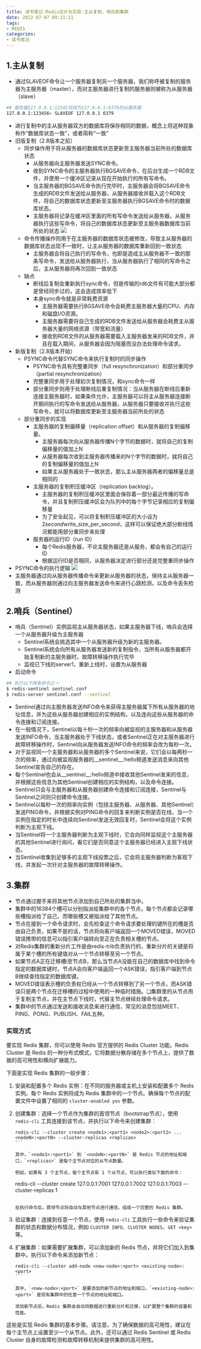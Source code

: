 ```yaml
---
title: 读书笔记-Redis设计与实现-主从复制，哨兵和集群
date: 2022-07-07 09:21:11
tags:
- REDIS
categories: 
- 读书笔记
---
```


## 1.主从复制

- 通过SLAVEOF命令让一个服务器复制另一个服务器，我们称呼被复制的服务器为主服务器（master），而对主服务器进行复制的服务器则被称为从服务器（slave）

``` zsh
## 服务器127.0.0.1:12345将成为127.0.0.1:6379的从服务器
127.0.0.1:123456> SLAVEOF 127.0.0.1 6379
```
- 进行复制中的主从服务器双方的数据库将保存相同的数据，概念上将这种现象称作“数据库状态一致”，或者简称“一致”
- 旧版复制（2.8版本之前）
	+ 同步操作用于将从服务器的数据库状态更新至主服务器当前所处的数据库状态
		* 从服务器向主服务器发送SYNC命令。
		* 收到SYNC命令的主服务器执行BGSAVE命令，在后台生成一个RDB文件，并使用一个缓冲区记录从现在开始执行的所有写命令。
		* 当主服务器的BGSAVE命令执行完毕时，主服务器会将BGSAVE命令生成的RDB文件发送给从服务器，从服务器接收并载入这个RDB文件，将自己的数据库状态更新至主服务器执行BGSAVE命令时的数据库状态。
		* 主服务器将记录在缓冲区里面的所有写命令发送给从服务器，从服务器执行这些写命令，将自己的数据库状态更新至主服务器数据库当前所处的状态
		![](redis-replicate1.png)
	+ 命令传播操作则用于在主服务器的数据库状态被修改，导致主从服务器的数据库状态出现不一致时，让主从服务器的数据库重新回到一致状态
		* 主服务器会将自己执行的写命令，也即是造成主从服务器不一致的那条写命令，发送给从服务器执行，当从服务器执行了相同的写命令之后，主从服务器将再次回到一致状态
	+ 缺点
		* 断线后复制会重新执行sync命令，但是传输的rdb文件有可能大部分都是曾经同步过的，这会造成效率低下
		* 本身sync命令就是非常耗费资源
			- 主服务器需要执行BGSAVE命令会耗费主服务器大量的CPU、内存和磁盘I/O资源。
			- 主服务器需要将自己生成的RDB文件发送给从服务器会耗费主从服务器大量的网络资源（带宽和流量）
			- 接收到RDB文件的从服务器需要载入主服务器发来的RDB文件，并且在载入期间，从服务器会因为阻塞而没办法处理命令请求。
- 新版复制（2.8版本开始）
	+ PSYNC命令代替SYNC命令来执行复制时的同步操作
		* PSYNC命令具有完整重同步（full resynchronization）和部分重同步（partial resynchronization）
		* 完整重同步用于处理初次复制情况，和sync命令一样
		* 部分重同步则用于处理断线后重复制情况：当从服务器在断线后重新连接主服务器时，如果条件允许，主服务器可以将主从服务器连接断开期间执行的写命令发送给从服务器，从服务器只要接收并执行这些写命令，就可以将数据库更新至主服务器当前所处的状态
	+ 部分重同步的实现
		* 主服务器的复制偏移量（replication offset）和从服务器的复制偏移量。
			- 主服务器每次向从服务器传播N个字节的数据时，就将自己的复制偏移量的值加上N
			- 从服务器每次收到主服务器传播来的N个字节的数据时，就将自己的复制偏移量的值加上N
			- 如果主从服务器处于一致状态，那么主从服务器两者的偏移量总是相同的
		* 主服务器的复制积压缓冲区（replication backlog）。
			- 主服务器的复制积压缓冲区里面会保存着一部分最近传播的写命令，并且复制积压缓冲区会为队列中的每个字节记录相应的复制偏移量
			- 为了安全起见，可以将复制积压缓冲区的大小设为2*second*write_size_per_second，这样可以保证绝大部分断线情况都能用部分重同步来处理
		* 服务器的运行ID（run ID）
			- 每个Redis服务器，不论主服务器还是从服务，都会有自己的运行ID
			- 根据运行ID是否相同，从服务器决定进行部分还是完整重同步操作
- PSYNC命令的执行逻辑
	![](redis-sync1.png)
- 主服务器通过向从服务器传播命令来更新从服务器的状态，保持主从服务器一致，而从服务器则通过向主服务器发送命令来进行心跳检测，以及命令丢失检测

<!--more-->

## 2.哨兵（Sentinel）

- 哨兵（Sentinel）实例监视主从服务器状态，如果主服务器下线，哨兵会选择一个从服务器升级为主服务器
	+ Sentinel系统会挑选其中一个从服务器升级为新的主服务器。
	+ Sentinel系统会向所有从服务器发送新的复制指令，当所有从服务器都开始复制新的主服务器时，故障转移操作执行完毕
	+ 监视已下线的server1，重新上线时，设置为从服务器
- 启动命令
```zsh
## 执行以下两条命令之一
$ redis-sentinel sentinel.conf
$ redis-server sentinel.conf --sentinel
```
- Sentinel通过向主服务器发送INFO命令来获得主服务器属下所有从服务器的地址信息，并为这些从服务器创建相应的实例结构，以及连向这些从服务器的命令连接和订阅连接。
- 在一般情况下，Sentinel以每十秒一次的频率向被监视的主服务器和从服务器发送INFO命令，当主服务器处于下线状态，或者Sentinel正在对主服务器进行故障转移操作时，Sentinel向从服务器发送INFO命令的频率会改为每秒一次。
- 对于监视同一个主服务器和从服务器的多个Sentinel来说，它们会以每两秒一次的频率，通过向被监视服务器的__sentinel__:hello频道发送消息来向其他Sentinel宣告自己的存在。
- 每个Sentinel也会从__sentinel__:hello频道中接收其他Sentinel发来的信息，并根据这些信息为其他Sentinel创建相应的实例结构，以及命令连接。
- Sentinel只会与主服务器和从服务器创建命令连接和订阅连接，Sentinel与Sentinel之间则只创建命令连接。
- Sentinel以每秒一次的频率向实例（包括主服务器、从服务器、其他Sentinel）发送PING命令，并根据实例对PING命令的回复来判断实例是否在线，当一个实例在指定的时长中连续向Sentinel发送无效回复时，Sentinel会将这个实例判断为主观下线。
- 当Sentinel将一个主服务器判断为主观下线时，它会向同样监视这个主服务器的其他Sentinel进行询问，看它们是否同意这个主服务器已经进入主观下线状态。
- 当Sentinel收集到足够多的主观下线投票之后，它会将主服务器判断为客观下线，并发起一次针对主服务器的故障转移操作。

## 3.集群

- 节点通过握手来将其他节点添加到自己所处的集群当中。
- 集群中的16384个槽可以分别指派给集群中的各个节点，每个节点都会记录哪些槽指派给了自己，而哪些槽又被指派给了其他节点。
- 节点在接到一个命令请求时，会先检查这个命令请求要处理的键所在的槽是否由自己负责，如果不是的话，节点将向客户端返回一个MOVED错误，MOVED错误携带的信息可以指引客户端转向至正在负责相关槽的节点。
- 对Redis集群的重新分片工作是由redis-trib负责执行的，重新分片的关键是将属于某个槽的所有键值对从一个节点转移至另一个节点。
- 如果节点A正在迁移槽i至节点B，那么当节点A没能在自己的数据库中找到命令指定的数据库键时，节点A会向客户端返回一个ASK错误，指引客户端到节点B继续查找指定的数据库键。
- MOVED错误表示槽的负责权已经从一个节点转移到了另一个节点，而ASK错误只是两个节点在迁移槽的过程中使用的一种临时措施。❑集群里的从节点用于复制主节点，并在主节点下线时，代替主节点继续处理命令请求。
- 集群中的节点通过发送和接收消息来进行通信，常见的消息包括MEET、PING、PONG、PUBLISH、FAIL五种。

### 实现方式
要实现 Redis 集群，你可以使用 Redis 官方提供的 Redis Cluster 功能。Redis Cluster 是 Redis 的一种分布式模式，它将数据分散存储在多个节点上，提供了数据的高可用性和横向扩展能力。

下面是实现 Redis 集群的一般步骤：

1. 安装和配置多个 Redis 实例：在不同的服务器或主机上安装和配置多个 Redis 实例。每个 Redis 实例将成为 Redis 集群中的一个节点。确保每个节点的配置文件中设置了相同的 `cluster-enabled yes` 参数。

2. 创建集群：选择一个节点作为集群的首领节点（bootstrap节点），使用 `redis-cli` 工具连接到该节点，并执行以下命令来创建集群：

   ````
   redis-cli --cluster create <node1>:<port1> <node2>:<port2> ... <nodeN>:<portN> --cluster-replicas <replicas>
   ```

   其中，`<node1>:<port1>` 到 `<nodeN>:<portN>` 是 Redis 节点的地址和端口，`<replicas>` 是每个主节点对应的从节点数量。

   例如，如果有 3 个主节点，每个主节点有 1 个从节点，可以执行类似下面的命令：

   ````
   redis-cli --cluster create 127.0.0.1:7001 127.0.0.1:7002 127.0.0.1:7003 --cluster-replicas 1
   ```

   在执行命令后，首领节点将自动与其他节点进行通信，组成一个完整的 Redis 集群。

3. 验证集群：连接到任意一个节点，使用 `redis-cli` 工具执行一些命令来验证集群的状态和数据分布情况，例如 `CLUSTER INFO`、`CLUSTER NODES`、`GET <key>` 等。

4. 扩展集群：如果需要扩展集群，可以添加新的 Redis 节点，并将它们加入到集群中。执行以下命令来添加新节点：

   ````
   redis-cli --cluster add-node <new-node>:<port> <existing-node>:<port>
   ```

   其中，`<new-node>:<port>` 是要添加的新节点的地址和端口，`<existing-node>:<port>` 是现有集群中的任意一个节点的地址和端口。

   添加新节点后，Redis 集群会自动将数据进行重新分片和迁移，以扩展整个集群的容量和性能。

这些是实现 Redis 集群的基本步骤。请注意，为了确保数据的高可用性，建议在每个主节点上设置至少一个从节点。此外，还可以通过 Redis Sentinel 或 Redis Cluster 自身的故障检测和故障转移机制来提供集群的高可用性。





